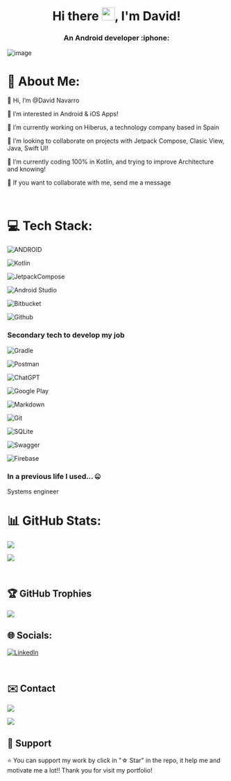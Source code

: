 <h1 align="center"> Hi there <img src="https://raw.githubusercontent.com/Deiivid/Deiivid/master/icons/hi.gif" width="30px">, I'm David!</h1>

<h3 align="center">An Android developer  :iphone: </h3>


![image](https://raw.githubusercontent.com/Deiivid/Deiivid/master/icons/banner.jpg)



# 💫 About Me:

👋 Hi, I’m @David Navarro<br> 

👀 I’m interested in Android & iOS Apps!<br>

🔭 I’m currently working on Hiberus, a technology company based in Spain<br>

👯 I’m looking to collaborate on projects with Jetpack Compose, Clasic View, Java, Swift UI!<br>

🌱 I’m currently coding 100% in Kotlin, and trying to improve Architecture and knowing!<br> 

💬 If you want to collaborate with me, send me a message<br>

<br>


# 💻 Tech Stack:

![ANDROID](https://img.shields.io/badge/android-%2320232a.svg?style=for-the-badge&logo=android&logoColor=%a4c639)

![Kotlin](https://img.shields.io/badge/kotlin-%237F52FF.svg?style=for-the-badge&logo=kotlin&logoColor=white)

![JetpackCompose](https://img.shields.io/badge/JetpackCompose-4285F4?style=for-the-badge&logo=jetpackcompose&logoColor=white&labelColor=4285F4)

![Android Studio](https://img.shields.io/static/v1?style=for-the-badge&message=Android+Studio&color=0e2e1d&logo=Android+Studio&logoColor=3DDC84&label=)

![Bitbucket](https://img.shields.io/badge/bitbucket-%230047B3.svg?style=for-the-badge&logo=bitbucket&logoColor=white)

![Github](https://img.shields.io/badge/github-%2320232a.svg?style=for-the-badge&logo=github&logoColor=white)


### Secondary tech to develop my job

![Gradle](https://img.shields.io/static/v1?style=for-the-badge&message=Gradle&color=02303A&logo=Gradle&logoColor=FFFFFF&label=)

![Postman](https://img.shields.io/badge/Postman-FF6C37?style=for-the-badge&logo=postman&logoColor=white)

![ChatGPT](https://img.shields.io/badge/chatGPT-74aa9c?style=for-the-badge&logo=openai&logoColor=white)

![Google Play](https://img.shields.io/static/v1?style=for-the-badge&message=Play+Console&color=1c1c1c&logo=Google+Play&logoColor=808080&label=)

![Markdown](https://img.shields.io/static/v1?style=for-the-badge&message=Markdown&color=FFFFFF&logo=Markdown&logoColor=000000&label=)

![Git](https://img.shields.io/static/v1?style=for-the-badge&message=Git&color=F05032&logo=Git&logoColor=FFFFFF&label=)

![SQLite](https://img.shields.io/badge/sqlite-%2307405e.svg?style=for-the-badge&logo=sqlite&logoColor=white)

![Swagger](https://img.shields.io/badge/-Swagger-%23Clojure?style=for-the-badge&logo=swagger&logoColor=white)

![Firebase](https://img.shields.io/static/v1?style=for-the-badge&message=Firebase&color=302000&logo=Firebase&logoColor=e09200&label=)


### In a previous life I used... 🤐
Systems engineer

# 📊 GitHub Stats:

![](https://github-readme-stats.vercel.app/api?username=Deiivid&theme=radical&hide_border=true&include_all_commits=true&count_private=true)

![](https://github-readme-streak-stats.herokuapp.com/?user=Deiivid&theme=radical&hide_border=true)<br/>

<br>


## 🏆 GitHub Trophies

![](https://github-profile-trophy.vercel.app/?username=Deiivid&theme=radical&no-frame=true&no-bg=true&margin-w=4)


## 🌐 Socials:

[![LinkedIn](https://img.shields.io/badge/linkedin-%230077B5.svg?style=for-the-badge&logo=linkedin&logoColor=white)](https://linkedin.com/in/david-navarro-moreno)

<br>


## ✉️ Contact

<a href="mailto:davidnavarrom3@gmail.com"><img src="https://img.shields.io/badge/Gmail-D14836?style=for-the-badge&logo=gmail&logoColor=white"></a>

<a href="https://t.me/deiivid"><img src="https://img.shields.io/static/v1?style=for-the-badge&message=Telegram&color=26A5E4&logo=Telegram&logoColor=FFFFFF&label="/></a>


## 🚀 Support

⭐️ You can support my work by click in "☆ Star" in the repo, it help me and motivate me a lot!! Thank you for visit my portfolio!
